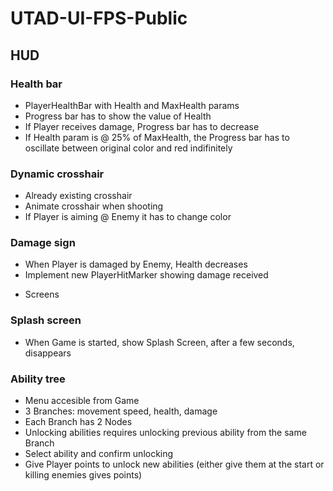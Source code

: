# UTAD-UI-FPS-Public

## HUD

### Health bar

- PlayerHealthBar with Health and MaxHealth params
- Progress bar has to show the value of Health
- If Player receives damage, Progress bar has to decrease
- If Health param is @ 25% of MaxHealth, the Progress bar has to oscillate between original color and red indifinitely

### Dynamic crosshair

- Already existing crosshair
- Animate crosshair when shooting
- If Player is aiming @ Enemy it has to change color

### Damage sign

- When Player is damaged by Enemy, Health decreases
- Implement new PlayerHitMarker showing damage received

* Screens

### Splash screen

- When Game is started, show Splash Screen, after a few seconds, disappears

### Ability tree

- Menu accesible from Game
- 3 Branches: movement speed, health, damage
- Each Branch has 2 Nodes
- Unlocking abilities requires unlocking previous ability from the same Branch
- Select ability and confirm unlocking
- Give Player points to unlock new abilities (either give them at the start or killing enemies gives points)
